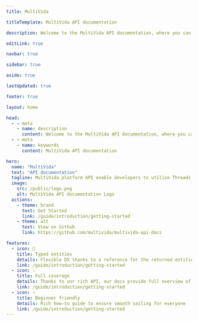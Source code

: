 ```yaml
---
title: MultiVida

titleTemplate: MultiVida API documentation

description: Welcome to the MultiVida API documentation, where you can explore the various features and functionalities provided by our powerful API. Whether you're a developer or an enthusiast, our API offers seamless integration and access to a range of functionalities.

editLink: true

navbar: true

sidebar: true

aside: true

lastUpdated: true

footer: true

layout: home

head:
  - - meta
    - name: description
      content: Welcome to the MultiVida API documentation, where you can explore the various features and functionalities provided by our powerful API. Whether you're a developer or an enthusiast, our API offers seamless integration and access to a range of functionalities.
  - - meta
    - name: keywords
      content: MultiVida API documentation

hero:
  name: "MultiVida"
  text: "API documentation"
  tagline: MultiVida platform API enable developers to utilize Threads APIs
  image:
    src: /public/logo.png
    alt: MultiVida API documentation Logo
  actions:
    - theme: brand
      text: Get Started
      link: /guide/introduction/getting-started
    - theme: alt
      text: View on Github
      link: https://github.com/multivida/multivida-api-docs

features:
  - icon: 🔑
    title: Typed entities
    details: Flexible DX thanks to a reference for the returned entities.
    link: /guide/introduction/getting-started
  - icon: 💡
    title: Full coverage
    details: Thanks to our rich API, our docs provide full overview of what's possible in our platform.
    link: /guide/introduction/getting-started
  - icon: ⚡️
    title: Beginner friendly
    details: Rich how-to guide to ensure smooth sailing for everyone
    link: /guide/introduction/getting-started
---
```

